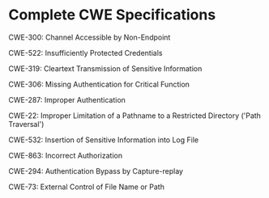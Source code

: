 

# Complete CWE Specifications

CWE-300: Channel Accessible by Non-Endpoint

CWE-522: Insufficiently Protected Credentials

CWE-319: Cleartext Transmission of Sensitive Information

CWE-306: Missing Authentication for Critical Function

CWE-287: Improper Authentication

CWE-22: Improper Limitation of a Pathname to a Restricted Directory ('Path Traversal')

CWE-532: Insertion of Sensitive Information into Log File

CWE-863: Incorrect Authorization

CWE-294: Authentication Bypass by Capture-replay

CWE-73: External Control of File Name or Path